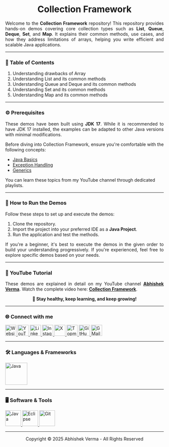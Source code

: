 <h1 align="center">Collection Framework</h1>

<p align="justify">
    Welcome to the <b>Collection Framework</b> repository! This repository provides hands-on demos covering core
    collection types such as <b>List</b>, <b>Queue</b>, <b>Deque</b>, <b>Set</b>, and <b>Map</b>. It explains their
    common methods, use cases, and how they address limitations of arrays, helping you write efficient and scalable Java
    applications.
</p>

<hr>

<h3 align="left">📌 Table of Contents</h3>
<ol align="left">
    <li>Understanding drawbacks of Array</li>
    <li>Understanding List and its common methods</li>
    <li>Understanding Queue and Deque and its common methods</li>
    <li>Understanding Set and its common methods</li>
    <li>Understanding Map and its common methods</li>
</ol>

<hr>

<h3 align="left">⚙️ Prerequisites</h3>
<p align="justify">
    These demos have been built using <b>JDK 17</b>. While it is
    recommended to have JDK 17 installed, the examples can be adapted to other Java versions with minimal modifications.
</p>
<p align="justify">
    Before diving into Collection Framework, ensure you're comfortable with the following concepts:
<ul>
    <li><a href="https://abhishekvermaa10.github.io/Java Basics"
        target="_blank">Java Basics</a></li>
    <li><a href="https://youtu.be/N6JikpffwO4"
        target="_blank">Exception Handling</a></li>
    <li><a href="https://youtu.be/_ii9lqr0IZw"
        target="_blank">Generics</a></li>
</ul>
You can learn these topics from my YouTube channel through dedicated playlists.
</p>

<hr>

<h3 align="left">🚀 How to Run the Demos</h3>
<p align="justify">
    Follow these steps to set up and execute the demos:
</p>
<ol>
    <li>Clone the repository.</li>
    <li>Import the project into your preferred IDE as a <b>Java Project</b>.</li>
    <li>Run the application and test the methods.</li>
</ol>
<p align="justify">
    If you're a beginner, it's best to execute the demos in the given order to build your understanding progressively.
    If you're experienced, feel free to explore specific demos based on your needs.
</p>

<hr>

<h3 align="left">🎥 YouTube Tutorial</h3>
<p align="justify">
    These demos are explained in detail on my YouTube channel <a href="https://www.youtube.com/@abhishekvermaa10"
        target="_blank"><b>Abhishek Verma</b></a>.
    Watch the complete video here: <a href="https://www.youtube.com/watch?v=ZYPM-i-pRP4"
        target="_blank"><b>Collection Framework</b></a>.
</p>

<p align="center"><b>🚀 Stay healthy, keep learning, and keep growing!</b></p>

<hr>

<h3 align="left">🌐 Connect with me</h3>
<div align="left">
    <a href="https://abhishekvermaa10.github.io" target="_blank">
  <img src="https://img.shields.io/static/v1?message=Website&logo=internet-explorer&label=&color=6A5ACD&logoColor=white&labelColor=&style=for-the-badge" height="35" alt="Website" />
    </a>
    <a href="https://www.youtube.com/@abhishekvermaa10" target="_blank">
  <img src="https://img.shields.io/static/v1?message=YouTube&logo=youtube&label=&color=FF0000&logoColor=white&labelColor=&style=for-the-badge" height="35" alt="YouTube" />
    </a>
    <a href="https://linkedin.com/in/abhishekvermaa10" target="_blank">
  <img src="https://img.shields.io/static/v1?message=LinkedIn&logo=linkedin&label=&color=0A66C2&logoColor=white&labelColor=&style=for-the-badge" height="35" alt="LinkedIn" />
    </a>
    <a href="https://instagram.com/abhishekvermaa10" target="_blank">
  <img src="https://img.shields.io/static/v1?message=Instagram&logo=instagram&label=&color=E1306C&logoColor=white&labelColor=&style=for-the-badge" height="35" alt="Instagram />
    </a>
    <a href="https://x.com/ytabhishekverma" target="_blank">
  <img src="https://img.shields.io/static/v1?message=X&logo=x&label=&color=000000&logoColor=white&labelColor=&style=for-the-badge" height="35" alt="X" />
    </a>
  <a href="https://topmate.io/abhishekvermaa10" target="_blank">
  <img src="https://img.shields.io/static/v1?message=Topmate&logo=topmate&label=&color=FF6347&logoColor=white&labelColor=&style=for-the-badge" height="35" alt="Topmate" />
  </a>
    <a href="https://github.com/abhishekvermaa10" target="_blank">
  <img src="https://img.shields.io/static/v1?message=GitHub&logo=github&label=&color=181717&logoColor=white&labelColor=&style=for-the-badge" height="35" alt="GitHub" />
    </a>
    <a href="mailto:scaleupindiayt@gmail.com">
  <img src="https://img.shields.io/static/v1?message=Gmail&logo=gmail&label=&color=EA4335&logoColor=white&labelColor=&style=for-the-badge" height="35" alt="GMail" />
    </a>
</div>

<hr>

<h3 align="left">🛠️ Languages & Frameworks</h3>
<div align="left">
<a href="https://www.java.com" target="_blank">
<img src="https://cdn.jsdelivr.net/gh/devicons/devicon@latest/icons/java/java-original-wordmark.svg" height="70" alt="Java" />
</a>        
</div>

<hr>

<h3 align="left">🖥️ Software & Tools</h3>
<div align="left">
<a href="https://www.oracle.com/in/java/technologies/downloads" target="_blank">
<img src="https://cdn.jsdelivr.net/gh/devicons/devicon@latest/icons/java/java-original.svg" height="50" alt="Java" />
</a>
<a href="https://www.eclipse.org/downloads" target="_blank">
<img src="https://cdn.jsdelivr.net/gh/devicons/devicon@latest/icons/eclipse/eclipse-original.svg" height="50" alt="Eclipse" />
</a> 
<a href="https://git-scm.com/downloads" target="_blank">
<img src="https://cdn.jsdelivr.net/gh/devicons/devicon@latest/icons/git/git-original.svg" height="50" alt="Git" /> 
</a>   
</div>

<hr>

<div align="center">Copyright © 2025 Abhishek Verma - All Rights Reserved</div>
